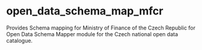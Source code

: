 # open_data_schema_map_mfcr
Provides Schema mapping for Ministry of Finance of the Czech Republic for Open Data Schema Mapper module for the Czech national open data catalogue.
